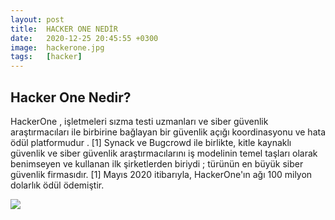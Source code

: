 ```yaml
---
layout: post
title:  HACKER ONE NEDİR
date:   2020-12-25 20:45:55 +0300
image:  hackerone.jpg
tags:   [hacker]
---
```

## Hacker One Nedir? 

HackerOne , işletmeleri sızma testi uzmanları ve siber güvenlik araştırmacıları ile birbirine bağlayan bir güvenlik açığı koordinasyonu ve hata ödül platformudur . [1] Synack ve Bugcrowd ile birlikte, kitle kaynaklı güvenlik ve siber güvenlik araştırmacılarını iş modelinin temel taşları olarak benimseyen ve kullanan ilk şirketlerden biriydi ; türünün en büyük siber güvenlik firmasıdır. [1] Mayıs 2020 itibarıyla, HackerOne'ın ağı 100 milyon dolarlık ödül ödemiştir.

![]({{site.baseurl}}/img/05.png)